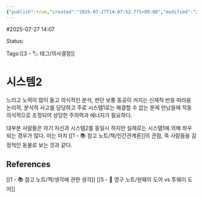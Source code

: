 ```yaml
---
{"publish":true,"created":"2025-07-27T14:07:52.771+09:00","modified":"2025-08-01T00:19:45.524+09:00","cssclasses":""}
---
```


#2025-07-27 14:07

Status: 

Tags:[[3 - 🏷️ 태그/의사결정]]
# 시스템2
느리고 노력이 많이 들고 의식적인 분석, 판단
보통 동공이 커지는 신체적 반응 따라옴
논리적, 분석적 사고를 담당하고 주로 시스템1로는 해결할 수 없는 문제 만났을때 작동
의식적으로 조정되어 상당한 주의력과 에너지가 필요하다.

대부분 사람들은 자기 자신과 시스템2를 동일시 하지만
실제로는 시스템1에 의해 좌우되는 경우가 많다.
이는 마치 [[1 - 📚 참고 노트/책/인간관계론]]의 관점, 즉 사람들을 감정적인 동물로 보는 것과 같다.
## References
[[1 - 📚 참고 노트/책/생각에 관한 생각]]
[[5 - 💎 영구 노트/원웨이 도어 vs 투웨이 도어]]